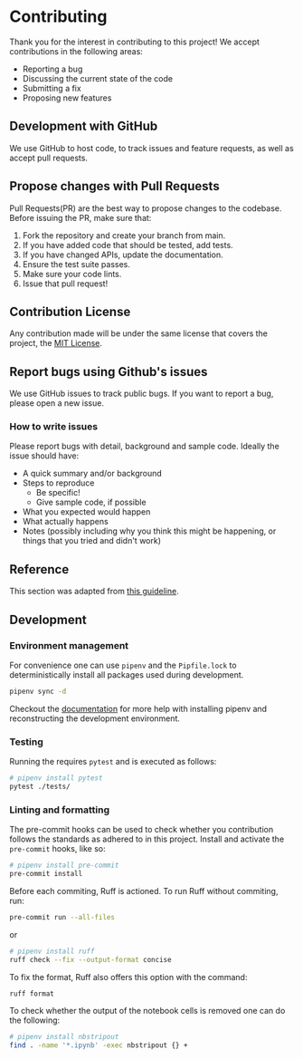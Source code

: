 # Contributing

Thank you for the interest in contributing to this project! We accept contributions in the following areas:

* Reporting a bug
* Discussing the current state of the code
* Submitting a fix
* Proposing new features

## Development with GitHub

We use GitHub to host code, to track issues and feature requests, as well as accept pull requests.

## Propose changes with Pull Requests

Pull Requests(PR) are the best way to propose changes to the codebase. Before issuing the PR, make sure that:

1. Fork the repository and create your branch from main.
2. If you have added code that should be tested, add tests.
3. If you have changed APIs, update the documentation.
4. Ensure the test suite passes.
5. Make sure your code lints.
6. Issue that pull request!

## Contribution License

Any contribution made will be under the same license that covers the project, the [MIT License](LICENSE.txt).

## Report bugs using Github's issues

We use GitHub issues to track public bugs. If you want to report a bug, please open a new issue.

### How to write issues
 
Please report bugs with detail, background and sample code. Ideally the issue should have:

* A quick summary and/or background
* Steps to reproduce
    * Be specific!
    * Give sample code, if possible
* What you expected would happen
* What actually happens
* Notes (possibly including why you think this might be happening, or things that you tried and didn't work)

## Reference
This section was adapted from [this guideline](https://gist.github.com/briandk/3d2e8b3ec8daf5a27a62).

## Development 

### Environment management

For convenience one can use `pipenv` and the `Pipfile.lock` to deterministically install all packages used during development. 

```bash
pipenv sync -d
```

Checkout the [documentation](https://pipenv.pypa.io/en/latest/) for more help with installing pipenv and reconstructing the development environment.

### Testing

Running the requires `pytest` and is executed as follows:

```bash
# pipenv install pytest
pytest ./tests/
```

### Linting and formatting

The pre-commit hooks can be used to check whether you contribution follows the standards as adhered to in this project. Install and activate the `pre-commit` hooks, like so:

```bash
# pipenv install pre-commit
pre-commit install
```

Before each commiting, Ruff is actioned. To run Ruff without commiting, run:

```bash
pre-commit run --all-files
```

or

```bash
# pipenv install ruff
ruff check --fix --output-format concise
```

To fix the format, Ruff also offers this option with the command:

```bash
ruff format
```

To check whether the output of the notebook cells is removed one can do the following:

```bash
# pipenv install nbstripout
find . -name '*.ipynb' -exec nbstripout {} +
```